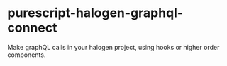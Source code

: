 # purescript-halogen-graphql-connect

Make graphQL calls in your halogen project, using hooks or higher order components. 

